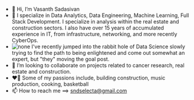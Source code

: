 - 👋 Hi, I’m Vasanth Sadasivan
- 👀 I specialize in Data Analytics, Data Engineering, Machine Learning, Full Stack Development. I specialize in analysis within the real estate and construction sectors. I also have over 15 years of accumulated experience in IT, from infrastructure, networking, and more recently CyberOps.
-  ![none](https://github.com/user-attachments/assets/7519ec26-e0b8-4d47-a7dc-373890eb2fc3)
I've recently jumped into the rabbit hole of Data Science slowly trying to find the path to being enlightened and come out somewhat an expert, but "they" moving the goal post.  
- 🤝 I’m looking to collaborate on projects related to cancer research, real estate and construction.
- ❤️‍🔥 Some of my passions include, building construction, music production, cooking, basketball
- 📫 How to reach me ==> sndselecta@gmail.com

<!---
SoundBoySelecta/SoundBoySelecta is a ✨ special ✨ repository because its `README.md` (this file) appears on your GitHub profile.
You can click the Preview link to take a look at your changes.
--->

